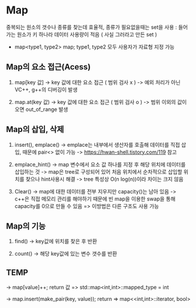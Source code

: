 Map
===

중복되는 원소의 갯수나 종류를 찾는데 효율적,
종류가 필요없을때는 set을 사용 : 들어가는 원소가 키 하나라 데이터 사용량이 적음 ( 사실 그러라고 만든 set )

* map<type1, type2> map;
type1, type2 모두 사용자가 자료형 지정 가능

Map의 요소 접근(Acess)
---
1) map[key 값] 
    -> key 값에 대한 요소 접근 ( 범위 검사 x )
    -> 예외 처리가 아닌 VC++, g++의 디버깅이 발생

2) map.at(key 값)
    -> key 값에 대한 요소 접근 ( 범위 검사 o ) 
    -> 범위 이외의 값이 오면 out_of_range 발생

Map의 삽입, 삭제
---
1) insert(), emplace()
    -> emplace는 내부에서 생산자를 호출해 데이터를 직접 삽입, 때문에 pair<> 없이 가능
    -> https://hwan-shell.tistory.com/119 참고

2) emplace_hint()
    -> map 변수에서 요소 값 하나를 지정 후 해당 위치에 데이터를 삽입하는 것
    -> map은 tree로 구성되어 있어 처음 위치에서 순차적으로 삽입할 위치를 찾으나 hint사용시 해결
    -> tree 특성상 O(n log(n))이라 차이는 크지 않음

3) Clear()
    -> map에 대한 데이터를 전부 지우지만 capacity()는 남아 있음
    -> c++은 직접 메모리 관리를 해야하기 때문에 빈 map을 이용한 swap을 통해 capacity를 0으로 만들 수 있음
        => 이방법은 다른 구조도 사용 가능

Map의 기능
---
1) find()
    -> key값에 위치를 찾은 후 반환

2) count()
    -> 해당 key값에 있는 변수 갯수를 반환




TEMP
---
-> map[value]++;
return 값 => std::map<int,int>::mapped_type = int

-> map.insert(make_pair(key, value));
return => map<<int,int>::iterator, bool>
